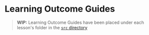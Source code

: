 # Learning Outcome Guides

> **WIP:** Learning Outcome Guides have been placed under each lesson's folder in the [`src` directory](../../src/ReadMe.md)
